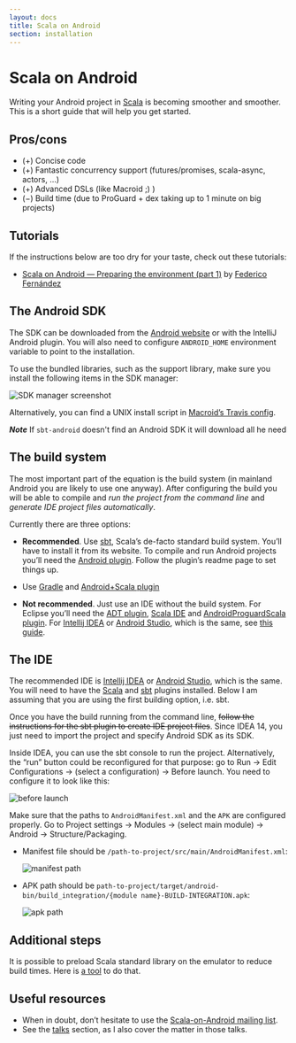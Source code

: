 ```yaml
---
layout: docs
title: Scala on Android
section: installation
---
```


# Scala on Android

Writing your Android project in [Scala](http://scala-lang.org/) is becoming smoother and smoother.
This is a short guide that will help you get started.

## Pros/cons

* (+) Concise code
* (+) Fantastic concurrency support (futures/promises, scala-async, actors, ...)
* (+) Advanced DSLs (like Macroid ;) )
* (−) Build time (due to ProGuard + dex taking up to 1 minute on big projects)

## Tutorials

If the instructions below are too dry for your taste, check out these tutorials:

* [Scala on Android — Preparing the environment (part 1)](http://www.47deg.com/blog/scala-on-android-preparing-the-environment) by [Federico Fernández ](https://twitter.com/@fede_fdz)

## The Android SDK

The SDK can be downloaded from the [Android website](http://developer.android.com/sdk/index.html)
 or with the IntelliJ Android plugin.
You will also need to configure `ANDROID_HOME` environment variable to point to the installation.

To use the bundled libraries, such as the support library, make sure you install the following items in the SDK manager:

![SDK manager screenshot](/macroid/img/SDK-manager.png)

Alternatively, you can find a UNIX install script in
[Macroid’s Travis config](https://github.com/47deg/macroid/blob/master/.travis.yml#L7).

***Note*** If `sbt-android` doesn't find an Android SDK it will download all he need

## The build system

The most important part of the equation is the build system
(in mainland Android you are likely to use one anyway).
After configuring the build you will be able to compile and *run the project from the command line*
and *generate IDE project files automatically*.

Currently there are three options:

* **Recommended**. Use [sbt](http://www.scala-sbt.org/), Scala’s de-facto standard build system.
  You’ll have to install it from its website. To compile and run Android projects you’ll need the
  [Android plugin](https://github.com/pfn/android-sdk-plugin). Follow the plugin’s readme page to set things up.

* Use [Gradle](http://www.gradle.org/) and [Android+Scala plugin](https://github.com/saturday06/gradle-android-scala-plugin)

* **Not recommended**. Just use an IDE without the build system.
  For Eclipse you’ll need the [ADT plugin](http://developer.android.com/tools/sdk/eclipse-adt.html), [Scala IDE](http://scala-ide.org/) and [AndroidProguardScala plugin](https://github.com/banshee/AndroidProguardScala).
  For [Intellij IDEA](http://www.jetbrains.com/idea/) or [Android Studio](http://developer.android.com/sdk/installing/studio.html), which is the same, see [this guide](https://github.com/yareally/android-scala-intellij-no-sbt-plugin).

## The IDE

The recommended IDE is [Intellij IDEA](http://www.jetbrains.com/idea/) or
[Android Studio](http://developer.android.com/sdk/installing/studio.html), which is the same.
You will need to have the [Scala](http://plugins.jetbrains.com/plugin/?id=1347)
and [sbt](http://plugins.jetbrains.com/plugin/5007?pr=idea) plugins installed. Below I am assuming that
you are using the first building option, i.e. sbt.

Once you have the build running from the command line, <s>follow the instructions for the sbt plugin to
create IDE project files</s>. Since IDEA 14, you just need to import the project and specify Android SDK as its SDK.

Inside IDEA, you can use the sbt console to run the project. Alternatively, the “run” button could
be reconfigured for that purpose: go to Run → Edit Configurations →
(select a configuration) → Before launch. You need to configure it to look like this:

![before launch](/macroid/img/before-launch.png)

Make sure that the paths to `AndroidManifest.xml` and the `APK`
are configured properly. Go to Project settings → Modules → (select main module) → Android → Structure/Packaging.
* Manifest file should be `/path-to-project/src/main/AndroidManifest.xml`:

  ![manifest path](/macroid/img/manifest-path.png)
  
* APK path should be `path-to-project/target/android-bin/build_integration/{module name}-BUILD-INTEGRATION.apk`:

  ![apk path](/macroid/img/apk-path.png)

## Additional steps

It is possible to preload Scala standard library on the emulator to reduce build times.
Here is [a tool](https://github.com/svenwiegand/scala-libs-for-android-emulator) to do that.

## Useful resources

* When in doubt, don’t hesitate to use the [Scala-on-Android mailing list](https://groups.google.com/forum/#!forum/scala-on-android).
* See the [talks](../Talks.html) section, as I also cover the matter in those talks.